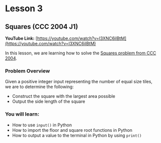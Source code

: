 # Lesson 3

## Squares (CCC 2004 J1)

__YouTube Link:__ [https://youtube.com/watch?v=I3XNC6ilBtM](https://youtube.com/watch?v=I3XNC6ilBtM)

In this lesson, we are learning how to solve the [Squares problem from CCC 2004](https://dmoj.ca/problem/ccc04j1).

### Problem Overview

Given a positive integer input representing the number of equal size tiles, we are to determine the following:
- Construct the square with the largest area possible
- Output the side length of the square

### You will learn:

- How to use ```input()``` in Python
- How to import the floor and square root functions in Python
- How to output a value to the terminal in Python by using ```print()```

